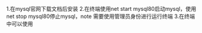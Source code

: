 1.在mysql官网下载文档后安装
2.在终端使用net start mysql80启动mysql，使用net stop mysql80停止mysql，note 需要使用管理员身份进行运行终端
3.在终端中可以使用